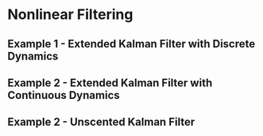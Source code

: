 # Nonlinear Filtering


## Example 1 - Extended Kalman Filter with Discrete Dynamics


## Example 2 - Extended Kalman Filter with Continuous Dynamics


## Example 2 - Unscented Kalman Filter
